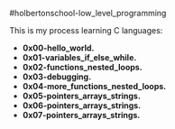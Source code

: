 #holbertonschool-low_level_programming

This is my process learning C languages:
* **0x00-hello_world.**
* **0x01-variables_if_else_while.**
* **0x02-functions_nested_loops.**
* **0x03-debugging.**
* **0x04-more_functions_nested_loops.**
* **0x05-pointers_arrays_strings.**
* **0x06-pointers_arrays_strings.**
* **0x07-pointers_arrays_strings.**